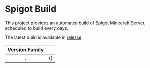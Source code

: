 # Spigot Build

This project provides an automated build of Spigot Minecraft Server, scheduled to build every days.

The latest build is available in [release](https://github.com/doandat943/spigot-build/releases/latest).


| Version Family | |
|:---:|:---:|
| . | [](https://github.com/doandat943/spigot-build/releases/download/Spigot/spigot-.jar) () |
